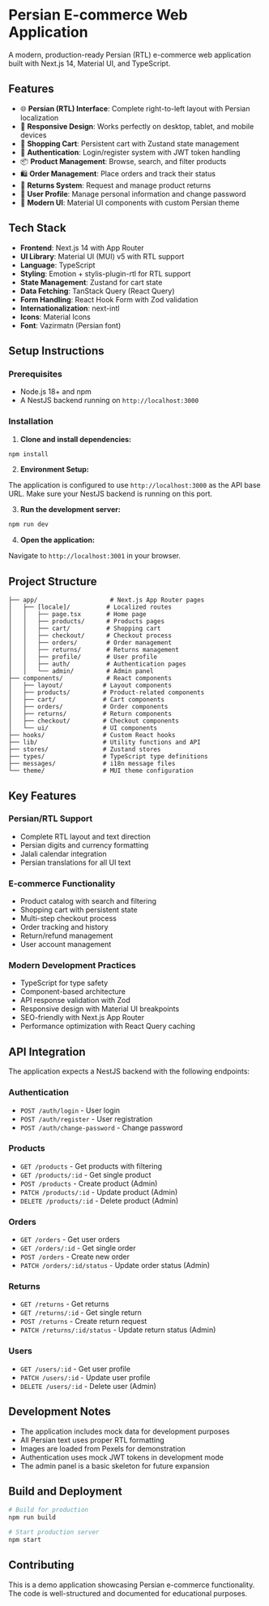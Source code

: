 # Persian E-commerce Web Application

A modern, production-ready Persian (RTL) e-commerce web application built with Next.js 14, Material UI, and TypeScript.

## Features

- 🌐 **Persian (RTL) Interface**: Complete right-to-left layout with Persian localization
- 📱 **Responsive Design**: Works perfectly on desktop, tablet, and mobile devices
- 🛒 **Shopping Cart**: Persistent cart with Zustand state management
- 🔐 **Authentication**: Login/register system with JWT token handling
- 📦 **Product Management**: Browse, search, and filter products
- 🛍️ **Order Management**: Place orders and track their status
- 🔄 **Returns System**: Request and manage product returns
- 👤 **User Profile**: Manage personal information and change password
- 🎨 **Modern UI**: Material UI components with custom Persian theme

## Tech Stack

- **Frontend**: Next.js 14 with App Router
- **UI Library**: Material UI (MUI) v5 with RTL support
- **Language**: TypeScript
- **Styling**: Emotion + stylis-plugin-rtl for RTL support
- **State Management**: Zustand for cart state
- **Data Fetching**: TanStack Query (React Query)
- **Form Handling**: React Hook Form with Zod validation
- **Internationalization**: next-intl
- **Icons**: Material Icons
- **Font**: Vazirmatn (Persian font)

## Setup Instructions

### Prerequisites

- Node.js 18+ and npm
- A NestJS backend running on `http://localhost:3000`

### Installation

1. **Clone and install dependencies:**

```bash
npm install
```

2. **Environment Setup:**

The application is configured to use `http://localhost:3000` as the API base URL. Make sure your NestJS backend is running on this port.

3. **Run the development server:**

```bash
npm run dev
```

4. **Open the application:**

Navigate to `http://localhost:3001` in your browser.

## Project Structure

```
├── app/                    # Next.js App Router pages
│   ├── [locale]/          # Localized routes
│   │   ├── page.tsx       # Home page
│   │   ├── products/      # Products pages
│   │   ├── cart/          # Shopping cart
│   │   ├── checkout/      # Checkout process
│   │   ├── orders/        # Order management
│   │   ├── returns/       # Returns management
│   │   ├── profile/       # User profile
│   │   ├── auth/          # Authentication pages
│   │   └── admin/         # Admin panel
├── components/            # React components
│   ├── layout/           # Layout components
│   ├── products/         # Product-related components
│   ├── cart/             # Cart components
│   ├── orders/           # Order components
│   ├── returns/          # Return components
│   ├── checkout/         # Checkout components
│   └── ui/               # UI components
├── hooks/                # Custom React hooks
├── lib/                  # Utility functions and API
├── stores/               # Zustand stores
├── types/                # TypeScript type definitions
├── messages/             # i18n message files
└── theme/                # MUI theme configuration
```

## Key Features

### Persian/RTL Support
- Complete RTL layout and text direction
- Persian digits and currency formatting
- Jalali calendar integration
- Persian translations for all UI text

### E-commerce Functionality
- Product catalog with search and filtering
- Shopping cart with persistent state
- Multi-step checkout process
- Order tracking and history
- Return/refund management
- User account management

### Modern Development Practices
- TypeScript for type safety
- Component-based architecture
- API response validation with Zod
- Responsive design with Material UI breakpoints
- SEO-friendly with Next.js App Router
- Performance optimization with React Query caching

## API Integration

The application expects a NestJS backend with the following endpoints:

### Authentication
- `POST /auth/login` - User login
- `POST /auth/register` - User registration
- `POST /auth/change-password` - Change password

### Products
- `GET /products` - Get products with filtering
- `GET /products/:id` - Get single product
- `POST /products` - Create product (Admin)
- `PATCH /products/:id` - Update product (Admin)
- `DELETE /products/:id` - Delete product (Admin)

### Orders
- `GET /orders` - Get user orders
- `GET /orders/:id` - Get single order
- `POST /orders` - Create new order
- `PATCH /orders/:id/status` - Update order status (Admin)

### Returns
- `GET /returns` - Get returns
- `GET /returns/:id` - Get single return
- `POST /returns` - Create return request
- `PATCH /returns/:id/status` - Update return status (Admin)

### Users
- `GET /users/:id` - Get user profile
- `PATCH /users/:id` - Update user profile
- `DELETE /users/:id` - Delete user (Admin)

## Development Notes

- The application includes mock data for development purposes
- All Persian text uses proper RTL formatting
- Images are loaded from Pexels for demonstration
- Authentication uses mock JWT tokens in development mode
- The admin panel is a basic skeleton for future expansion

## Build and Deployment

```bash
# Build for production
npm run build

# Start production server
npm start
```

## Contributing

This is a demo application showcasing Persian e-commerce functionality. The code is well-structured and documented for educational purposes.